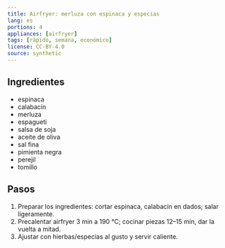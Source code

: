 ```yaml
---
title: Airfryer: merluza con espinaca y especias
lang: es
portions: 4
appliances: [airfryer]
tags: [rápido, semana, económico]
license: CC-BY-4.0
source: synthetic
---
```

## Ingredientes
- espinaca
- calabacín
- merluza
- espagueti
- salsa de soja
- aceite de oliva
- sal fina
- pimienta negra
- perejil
- tomillo

## Pasos
1. Preparar los ingredientes: cortar espinaca, calabacín en dados; salar ligeramente.
2. Precalentar airfryer 3 min a 190 °C; cocinar piezas 12–15 min, dar la vuelta a mitad.
3. Ajustar con hierbas/especias al gusto y servir caliente.
